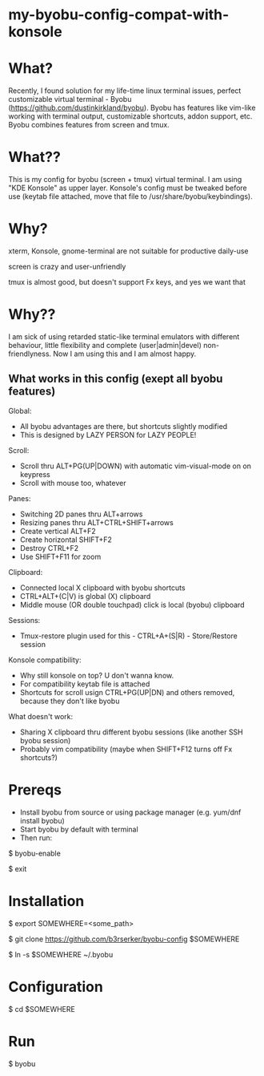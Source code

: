 # my-byobu-config-compat-with-konsole

# What?
Recently, I found solution for my life-time linux terminal issues, perfect customizable virtual terminal - 
Byobu (https://github.com/dustinkirkland/byobu). Byobu has features like vim-like working with terminal 
output, customizable shortcuts, addon support, etc. Byobu combines features from screen and tmux.

# What??
This is my config for byobu (screen + tmux) virtual terminal. I am using "KDE Konsole" as upper layer. 
Konsole's config must be tweaked before use (keytab file attached, move that file to 
/usr/share/byobu/keybindings).

# Why?
xterm, Konsole, gnome-terminal are not suitable for productive daily-use

screen is crazy and user-unfriendly

tmux is almost good, but doesn't support Fx keys, and yes we want that

# Why??
I am sick of using retarded static-like terminal emulators with different behaviour, little 
flexibility and complete (user|admin|devel) non-friendlyness. Now I am using this and I am almost happy.

What works in this config (exept all byobu features)
----
Global:
- All byobu advantages are there, but shortcuts slightly modified
- This is designed by LAZY PERSON for LAZY PEOPLE!

Scroll:
- Scroll thru ALT+PG(UP|DOWN) with automatic vim-visual-mode on on keypress
- Scroll with mouse too, whatever

Panes:
- Switching 2D panes thru ALT+arrows
- Resizing panes thru ALT+CTRL+SHIFT+arrows
- Create vertical ALT+F2
- Create horizontal SHIFT+F2
- Destroy CTRL+F2
- Use SHIFT+F11 for zoom

Clipboard:
- Connected local X clipboard with byobu shortcuts
- CTRL+ALT+(C|V) is global (X) clipboard
- Middle mouse (OR double touchpad) click is local (byobu) clipboard

Sessions:
- Tmux-restore plugin used for this - CTRL+A+(S|R) - Store/Restore session

Konsole compatibility:
- Why still konsole on top? U don't wanna know.
- For compatibility keytab file is attached
- Shortcuts for scroll usign CTRL+PG(UP|DN) and others removed, because they don't like byobu

What doesn't work:
- Sharing X clipboard thru different byobu sessions (like another SSH byobu session)
- Probably vim compatibility (maybe when SHIFT+F12 turns off Fx shortcuts?)

# Prereqs
- Install byobu from source or using package manager (e.g. yum/dnf install byobu)
- Start byobu by default with terminal
- Then run:

$ byobu-enable

$ exit

# Installation

$ export SOMEWHERE=<some_path>

$ git clone https://github.com/b3rserker/byobu-config $SOMEWHERE

$ ln -s $SOMEWHERE ~/.byobu

# Configuration

$ cd $SOMEWHERE

# Run

$ byobu
